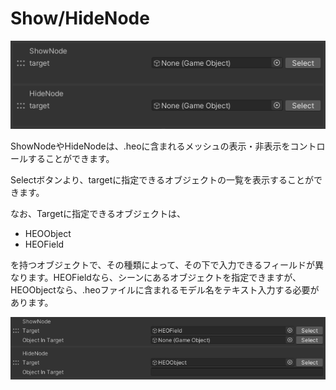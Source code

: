 
# Show/HideNode
![ShowHideNode](img/ShowHideNode.jpg)

ShowNodeやHideNodeは、.heoに含まれるメッシュの表示・非表示をコントロールすることができます。

Selectボタンより、targetに指定できるオブジェクトの一覧を表示することができます。

なお、Targetに指定できるオブジェクトは、

- HEOObject
- HEOField

を持つオブジェクトで、その種類によって、その下で入力できるフィールドが異なります。HEOFieldなら、シーンにあるオブジェクトを指定できますが、HEOObjectなら、.heoファイルに含まれるモデル名をテキスト入力する必要があります。

![ShowHideNode2](img/ShowHideNode2.jpg)